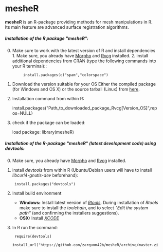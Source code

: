 mesheR
====
__mesheR__ is an R-package providing methods for mesh manipulations in R. Its main feature are advanced surface registration algorithms.


##### Installation of the R package "mesheR": ####
   0. Make sure to work with the latest version of R and install dependencies  
     1. Make sure, you already have [Morpho](http://sourceforge.net/p/morpho-rpackage/wiki/Installation_Morpho/) and [Rvcg](http://sourceforge.net/p/morpho-rpackage/wiki/Installation_Rvcg/) installed.
     2. install additional dependencies from CRAN (type the following commands into your R terminal):: 
               
               install.packages(c("spam","colorspace")


   1. Download the version suitable for your OS Either the compiled package (for Windows and OS X) or the source tarball (Linux) from [here](https://sourceforge.net/projects/morpho-rpackage/files/mesheR/).

   2. Installation command from within R: 
   
        install.packages("Path_to_downloaded_package_Rvcg[Version_OS]",repos=NULL)

   3. check if the package can be loaded:
        
        load package: library(mesheR)

##### Installation of the R-package "mesheR" (latest development code) using *devtools*: ####
0. Make sure, you already have [Morpho](http://sourceforge.net/p/morpho-rpackage/wiki/Installation_Morpho/) and [Rvcg](http://sourceforge.net/p/morpho-rpackage/wiki/Installation_Rvcg/) installed.
1. install *devtools* from within R (Ubuntu/Debian users will have to install *libcurl4-gnutls-dev* beforehand):

        install.packages("devtools")


2. Install build environment
    * **Windows:** Install latest version of *[Rtools](http://cran.r-project.org/bin/windows/Rtools)*.
During installation of *Rtools* make sure to install the *toolchain*, and to select *"Edit the system path"* (and confirming the installers suggestions).
    * **OSX:** Install *[XCODE](https://developer.apple.com/xcode/)*


3. In R run the command:
       
        require(devtools)
        install_url("https://github.com/zarquon42b/mesheR/archive/master.zip")